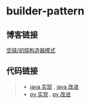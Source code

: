 # builder-pattern

## 博客链接

[空城/初探构造器模式](http://koon.cool/builder.html)

## 代码链接

>- [java 实现](./java/BuilderBasic.java) , [java 改进](./python/BuilderAdv.java)
>- [py 实现](./java/BuilderBasic.py) , [py 改进](./python/BuilderAdv.py)
